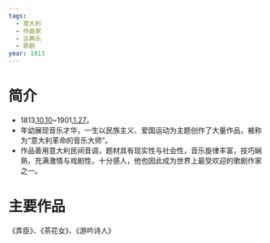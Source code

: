 ```yaml
---
tags:
  - 意大利
  - 作曲家
  - 古典乐
  - 歌剧
year: 1813
---
```

# 简介

- 1813[.10.10](2024-10-10.md)~1901[.1.27](2024-01-27.md)。
- 年幼展现音乐才华，一生以民族主义、爱国运动为主题创作了大量作品，被称为“意大利革命的音乐大师”。
- 作品善用意大利民间音调，题材具有现实性与社会性，音乐旋律丰富，技巧娴熟，充满激情与戏剧性，十分感人，他也因此成为世界上最受欢迎的歌剧作家之一。
# 主要作品

《弄臣》、《茶花女》、《游吟诗人》